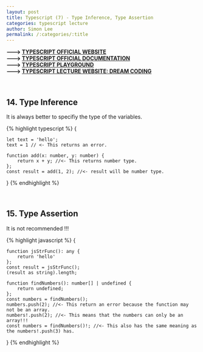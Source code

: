 ```yaml
---
layout: post
title: Typescript (7) - Type Inference, Type Assertion
categories: typescript lecture
author: Simon Lee
permalink: /:categories/:title
---
```


<strong>---> [TYPESCRIPT OFFICIAL WEBSITE][typescript-offcial]</strong>  
<strong>---> [TYPESCRIPT OFFICIAL DOCUMENTATION][typescript-document]</strong>  
<strong>---> [TYPESCRIPT PLAYGROUND][ts-playground]</strong>  
<strong>---> [TYPESCRIPT LECTURE WEBSITE: DREAM CODING][instructor]</strong>

<br>

## 14. Type Inference

It is always better to specifiy the type of the variables.

{% highlight typescript %}
{

    let text = 'hello';
    text = 1 // <- This returns an error.

    function add(x: number, y: number) {
        return x + y; //<- This returns number type.
    };
    const result = add(1, 2); //<- result will be number type.

}
{% endhighlight %}

<br>

## 15. Type Assertion

It is not recommended !!!

{% highlight javascript %}
{

    function jsStrFunc(): any {
        return 'hello'
    };
    const result = jsStrFunc();
    (result as string).length;

    function findNumbers(): number[] | undefined {
        return undefined;
    };
    const numbers = findNumbers();
    numbers.push(2); //<- This return an error because the function may not be an array.
    numbers!.push(2); //<- This means that the numbers can only be an array!!!
    const numbers = findNumbers()!; //<- This also has the same meaning as the numbers!.push(3) has.

}
{% endhighlight %}

<br>
<br>
<br>

[typescript-offcial]: https://www.typescriptlang.org/
[typescript-document]: https://www.typescriptlang.org/docs/
[instructor]: https://academy.dream-coding.com/
[ts-playground]: https://www.typescriptlang.org/play
